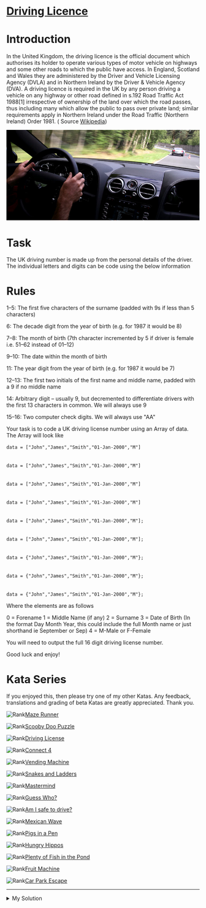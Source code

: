 # [Driving Licence](https://www.codewars.com/kata/59e49b2afc3c494d5d00002a)

# Introduction

In the United Kingdom, the driving licence is the official document which authorises its holder to operate various types
of motor vehicle on highways and some other roads to which the public have access. In England, Scotland and Wales they
are administered by the Driver and Vehicle Licensing Agency (DVLA) and in Northern Ireland by the Driver & Vehicle
Agency (DVA). A driving licence is required in the UK by any person driving a vehicle on any highway or other road
defined in s.192 Road Traffic Act 1988\[1\] irrespective of ownership of the land over which the road passes, thus
including many which allow the public to pass over private land; similar requirements apply in Northern Ireland under
the Road Traffic (Northern Ireland) Order 1981. (
Source [Wikipedia](https://en.wikipedia.org/wiki/Driving_licence_in_the_United_Kingdom))

![Driving](../images/driving_license.jpg)

# Task

The UK driving number is made up from the personal details of the driver. The individual letters and digits can be code
using the below information

# Rules

1–5: The first five characters of the surname (padded with 9s if less than 5 characters)

6: The decade digit from the year of birth (e.g. for 1987 it would be 8)

7–8: The month of birth (7th character incremented by 5 if driver is female i.e. 51–62 instead of 01–12)

9–10: The date within the month of birth

11: The year digit from the year of birth (e.g. for 1987 it would be 7)

12–13: The first two initials of the first name and middle name, padded with a 9 if no middle name

14: Arbitrary digit – usually 9, but decremented to differentiate drivers with the first 13 characters in common. We
will always use 9

15–16: Two computer check digits. We will always use "AA"

Your task is to code a UK driving license number using an Array of data. The Array will look like

    data = ["John","James","Smith","01-Jan-2000","M"]


    data = ["John","James","Smith","01-Jan-2000","M"]


    data = ["John","James","Smith","01-Jan-2000","M"]


    data = ["John","James","Smith","01-Jan-2000","M"]


    data = ["John","James","Smith","01-Jan-2000","M"];


    data = ["John","James","Smith","01-Jan-2000","M"];


    data = {"John","James","Smith","01-Jan-2000","M"};


    data = {"John","James","Smith","01-Jan-2000","M"};


    data = {"John","James","Smith","01-Jan-2000","M"};

Where the elements are as follows

0 = Forename
1 = Middle Name (if any)
2 = Surname
3 = Date of Birth (In the format Day Month Year, this could include the full Month name or just shorthand ie September
or Sep)
4 = M-Male or F-Female

You will need to output the full 16 digit driving license number.

Good luck and enjoy!

# Kata Series

If you enjoyed this, then please try one of my other Katas. Any feedback, translations and grading of beta Katas are
greatly appreciated. Thank you.

![Rank](https://raw.githubusercontent.com/adrianeyre/codewars/master/Ruby/Authored/6KYU.png)[Maze Runner](https://www.codewars.com/kata/58663693b359c4a6560001d6)

![Rank](https://raw.githubusercontent.com/adrianeyre/codewars/master/Ruby/Authored/6KYU.png)[Scooby Doo Puzzle](https://www.codewars.com/kata/58693bbfd7da144164000d05)

![Rank](https://raw.githubusercontent.com/adrianeyre/codewars/master/Ruby/Authored/7KYU.png)[Driving License](https://www.codewars.com/kata/586a1af1c66d18ad81000134)

![Rank](https://raw.githubusercontent.com/adrianeyre/codewars/master/Ruby/Authored/6KYU.png)[Connect 4](https://www.codewars.com/kata/586c0909c1923fdb89002031)

![Rank](https://raw.githubusercontent.com/adrianeyre/codewars/master/Ruby/Authored/6KYU.png)[Vending Machine](https://www.codewars.com/kata/586e6d4cb98de09e3800014f)

![Rank](https://raw.githubusercontent.com/adrianeyre/codewars/master/Ruby/Authored/6KYU.png)[Snakes and Ladders](https://www.codewars.com/kata/587136ba2eefcb92a9000027)

![Rank](https://raw.githubusercontent.com/adrianeyre/codewars/master/Ruby/Authored/6KYU.png)[Mastermind](https://www.codewars.com/kata/58a848258a6909dd35000003)

![Rank](https://raw.githubusercontent.com/adrianeyre/codewars/master/Ruby/Authored/6KYU.png)[Guess Who?](https://www.codewars.com/kata/58b2c5de4cf8b90723000051)

![Rank](https://raw.githubusercontent.com/adrianeyre/codewars/master/Ruby/Authored/6KYU.png)[Am I safe to drive?](https://www.codewars.com/kata/58f5c63f1e26ecda7e000029)

![Rank](https://raw.githubusercontent.com/adrianeyre/codewars/master/Ruby/Authored/6KYU.png)[Mexican Wave](https://www.codewars.com/kata/58f5c63f1e26ecda7e000029)

![Rank](https://raw.githubusercontent.com/adrianeyre/codewars/master/Ruby/Authored/6KYU.png)[Pigs in a Pen](https://www.codewars.com/kata/58fdcc51b4f81a0b1e00003e)

![Rank](https://raw.githubusercontent.com/adrianeyre/codewars/master/Ruby/Authored/6KYU.png)[Hungry Hippos](https://www.codewars.com/kata/590300eb378a9282ba000095)

![Rank](https://raw.githubusercontent.com/adrianeyre/codewars/master/Ruby/Authored/6KYU.png)[Plenty of Fish in the Pond](https://www.codewars.com/kata/5904be220881cb68be00007d)

![Rank](https://raw.githubusercontent.com/adrianeyre/codewars/master/Ruby/Authored/6KYU.png)[Fruit Machine](https://www.codewars.com/kata/590adadea658017d90000039)

![Rank](https://raw.githubusercontent.com/adrianeyre/codewars/master/Ruby/Authored/6KYU.png)[Car Park Escape](https://www.codewars.com/kata/591eab1d192fe0435e000014)

---

<details><summary>My Solution</summary>

```js
function driver(data) {
  const monthMap = {
    Jan: "01",
    Feb: "02",
    Mar: "03",
    Apr: "04",
    May: "05",
    Jun: "06",
    Jul: "07",
    Aug: "08",
    Sep: "09",
    Oct: "10",
    Nov: "11",
    Dec: "12",
  };
  return (
    `${data[2].slice(0, 5).padEnd(5, "9").toUpperCase()}` +
    `${data[3].slice(-2, -1)}` +
    `${data[4] === "M" ? monthMap[data[3].slice(3, 6)] : Number(monthMap[data[3].slice(3, 6)]) + 50}` +
    `${data[3].slice(0, 2)}` +
    `${data[3].slice(-1)}` +
    `${data[0][0] + (data[1][0] || "9")}` +
    "9AA"
  );
}
```

</details>

